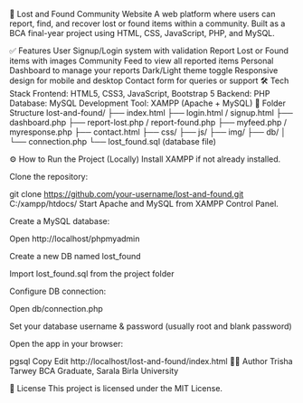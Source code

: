 🧭 Lost and Found Community Website
A web platform where users can report, find, and recover lost or found items within a community. Built as a BCA final-year project using HTML, CSS, JavaScript, PHP, and MySQL.

✅ Features
User Signup/Login system with validation
Report Lost or Found items with images
Community Feed to view all reported items
Personal Dashboard to manage your reports
Dark/Light theme toggle
Responsive design for mobile and desktop
Contact form for queries or support
🛠️ Tech Stack
Frontend: HTML5, CSS3, JavaScript, Bootstrap 5
Backend: PHP
Database: MySQL
Development Tool: XAMPP (Apache + MySQL)
📁 Folder Structure
lost-and-found/ ├── index.html ├── login.html / signup.html ├── dashboard.php ├── report-lost.php / report-found.php ├── myfeed.php / myresponse.php ├── contact.html ├── css/ ├── js/ ├── img/ ├── db/ │ └── connection.php └── lost_found.sql (database file)

⚙️ How to Run the Project (Locally)
Install XAMPP if not already installed.

Clone the repository:

git clone https://github.com/your-username/lost-and-found.git
C:/xampp/htdocs/ Start Apache and MySQL from XAMPP Control Panel.

Create a MySQL database:

Open http://localhost/phpmyadmin

Create a new DB named lost_found

Import lost_found.sql from the project folder

Configure DB connection:

Open db/connection.php

Set your database username & password (usually root and blank password)

Open the app in your browser:

pgsql Copy Edit http://localhost/lost-and-found/index.html 👩‍💻 Author Trisha Tarwey BCA Graduate, Sarala Birla University

📜 License This project is licensed under the MIT License.
